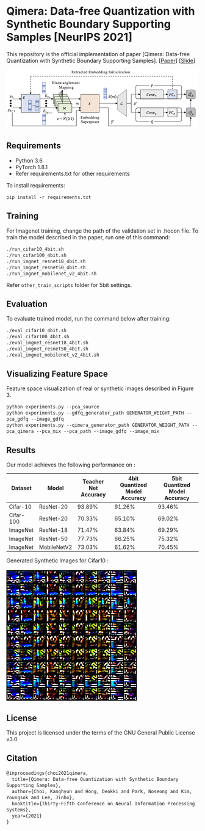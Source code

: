# Qimera: Data-free Quantization with Synthetic Boundary Supporting Samples [NeurIPS 2021]

This repository is the official implementation of paper [Qimera: Data-free Quantization with Synthetic Boundary Supporting Samples]. 
[[Paper](https://arxiv.org/abs/2111.02625)] [[Slide](https://acsys.yonsei.ac.kr/papers/qimera_slides.pdf)]

![Overview of Qimera](figs/Qimera.png)

## Requirements

* Python 3.6
* PyTorch 1.8.1
* Refer requirements.txt for other requirements

To install requirements:

```setup
pip install -r requirements.txt
```

## Training

For Imagenet training, change the path of the validation set in .hocon file.
To train the model described in the paper, run one of this command:

```train
./run_cifar10_4bit.sh
./run_cifar100_4bit.sh
./run_imgnet_resnet18_4bit.sh
./run_imgnet_resnet50_4bit.sh
./run_imgnet_mobilenet_v2_4bit.sh
```

Refer ```other_train_scripts``` folder for 5bit settings.

## Evaluation

To evaluate trained model, run the command below after training:

```eval
./eval_cifar10_4bit.sh
./eval_cifar100_4bit.sh
./eval_imgnet_resnet18_4bit.sh
./eval_imgnet_resnet50_4bit.sh
./eval_imgnet_mobilenet_v2_4bit.sh
```

## Visualizing Feature Space

Feature space visualization of real or synthetic images described in Figure 3.

```visualize
python experiments.py --pca_source
python experiments.py --gdfq_generator_path GENERATOR_WEIGHT_PATH --pca_gdfq --image_gdfq
python experiments.py --qimera_generator_path GENERATOR_WEIGHT_PATH --pca_qimera --pca_mix --pca_path --image_gdfq --image_mix
```


## Results

Our model achieves the following performance on :
  
| Dataset         | Model       | Teacher Net Accuracy  | 4bit Quantized Model Accuracy | 5bit Quantized Model Accuracy |
| --------------- |-------------|---------------- | -------------- |-------------- |
| Cifar-10        |  ResNet-20  |     93.89%      |     91.26%     |     93.46%    |
| Cifar-100       |  ResNet-20  |     70.33%      |     65.10%     |     69.02%    |
| ImageNet        |  ResNet-18  |     71.47%      |     63.84%     |     69.29%    |
| ImageNet        |  ResNet-50  |     77.73%      |     66.25%     |     75.32%    |
| ImageNet        | MobileNetV2 |     73.03%      |     61.62%     |     70.45%    |

Generated Synthetic Images for Cifar10 :  
</br>
![Cifar10 Synthetic Images Generated By Qimera](figs/qimera_mix.png)


## License

This project is licensed under the terms of the GNU General Public License v3.0

## Citation
```
@inproceedings{choi2021qimera,
  title={Qimera: Data-free Quantization with Synthetic Boundary Supporting Samples},
  author={Choi, Kanghyun and Hong, Deokki and Park, Noseong and Kim, Youngsok and Lee, Jinho},
  booktitle={Thirty-Fifth Conference on Neural Information Processing Systems},
  year={2021}
}
```
